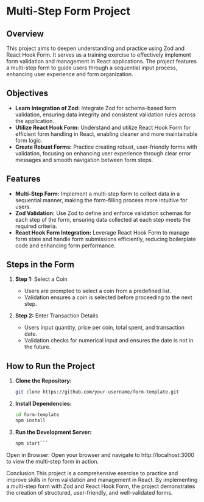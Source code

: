 # Multi-Step Form Project

## Overview

This project aims to deepen understanding and practice using Zod and React Hook Form. It serves as a training exercise to effectively implement form validation and management in React applications. The project features a multi-step form to guide users through a sequential input process, enhancing user experience and form organization.

## Objectives

- **Learn Integration of Zod:** Integrate Zod for schema-based form validation, ensuring data integrity and consistent validation rules across the application.
- **Utilize React Hook Form:** Understand and utilize React Hook Form for efficient form handling in React, enabling cleaner and more maintainable form logic.
- **Create Robust Forms:** Practice creating robust, user-friendly forms with validation, focusing on enhancing user experience through clear error messages and smooth navigation between form steps.

## Features

- **Multi-Step Form:** Implement a multi-step form to collect data in a sequential manner, making the form-filling process more intuitive for users.
- **Zod Validation:** Use Zod to define and enforce validation schemas for each step of the form, ensuring data collected at each step meets the required criteria.
- **React Hook Form Integration:** Leverage React Hook Form to manage form state and handle form submissions efficiently, reducing boilerplate code and enhancing form performance.

## Steps in the Form

1. **Step 1:** Select a Coin

   - Users are prompted to select a coin from a predefined list.
   - Validation ensures a coin is selected before proceeding to the next step.

2. **Step 2:** Enter Transaction Details
   - Users input quantity, price per coin, total spent, and transaction date.
   - Validation checks for numerical input and ensures the date is not in the future.

## How to Run the Project

1. **Clone the Repository:**

   ```bash
   git clone https://github.com/your-username/form-template.git
   ```

2. **Install Dependencies:**

   ```bash
   cd form-template
   npm install
   ```

3. **Run the Development Server:**

   ````bash
   npm start```
   ````

Open in Browser:
Open your browser and navigate to http://localhost:3000 to view the multi-step form in action.

Conclusion
This project is a comprehensive exercise to practice and improve skills in form validation and management in React. By implementing a multi-step form with Zod and React Hook Form, the project demonstrates the creation of structured, user-friendly, and well-validated forms.
